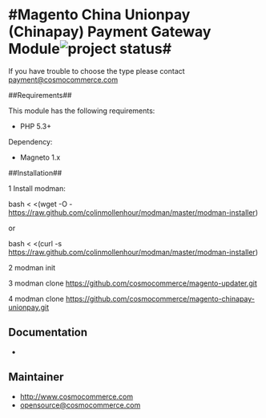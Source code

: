 #Magento China Unionpay (Chinapay) Payment Gateway Module![project status](http://stillmaintained.com/sidealice/aliyun-paas.png)#
==============


If you have trouble to choose the type please contact payment@cosmocommerce.com 

##Requirements##

This module has the following requirements:

 - PHP 5.3+

Dependency:

 - Magneto 1.x

##Installation##

1 Install modman:

bash < <(wget -O - https://raw.github.com/colinmollenhour/modman/master/modman-installer)

or

bash < <(curl -s https://raw.github.com/colinmollenhour/modman/master/modman-installer)

2 modman init 

3 modman clone https://github.com/cosmocommerce/magento-updater.git

4 modman clone https://github.com/cosmocommerce/magento-chinapay-unionpay.git


## Documentation ##

 - 
 
## Maintainer ##

 - http://www.cosmocommerce.com
 - opensource@cosmocommerce.com
